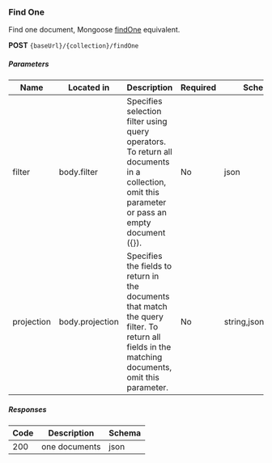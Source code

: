 ### Find One 

Find one document, Mongoose [findOne](https://mongoosejs.com/docs/api.html#model_Model.findOne) equivalent.

**POST**  `{baseUrl}/{collection}/findOne`
##### Parameters

| Name       | Located in      | Description                                                                                                                                      | Required | Schema               |
|------------|-----------------|--------------------------------------------------------------------------------------------------------------------------------------------------|----------|----------------------|
| filter     | body.filter     | Specifies selection filter using query operators. To return all documents in a collection, omit this parameter or pass an empty document ({}).   | No       | json                 |
| projection | body.projection | Specifies the fields to return in the documents that match the query filter. To return all fields in the matching documents, omit this parameter.| No       | string,json,string[] |

##### Responses

| Code | Description          | Schema |
| ---- |----------------------|--------|
| 200 | one documents        | json |
